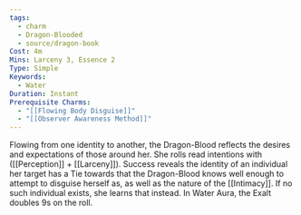 ```yaml
---
tags:
  - charm
  - Dragon-Blooded
  - source/dragon-book
Cost: 4m
Mins: Larceny 3, Essence 2
Type: Simple
Keywords:
  - Water
Duration: Instant
Prerequisite Charms:
  - "[[Flowing Body Disguise]]"
  - "[[Observer Awareness Method]]"
---
```

Flowing from one identity to another, the Dragon-Blood reflects the desires and expectations of those around her. She rolls read intentions with ([[Perception]] + [[Larceny]]). Success reveals the identity of an individual her target has a Tie towards that the Dragon-Blood knows well enough to attempt to disguise herself as, as well as the nature of the [[Intimacy]]. If no such individual exists, she learns that instead. In Water Aura, the Exalt doubles 9s on the roll.